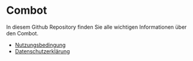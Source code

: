 # Combot
In diesem Github Repository finden Sie alle wichtigen Informationen über den Combot.

- [Nutzungsbedingung](https://github.com/Joschy09/Combot/blob/main/tos.md)
- [Datenschutzerklärung](https://github.com/Joschy09/Combot/blob/main/privacy.md)
